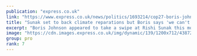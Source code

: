 ```yaml
---
publication: "express.co.uk"
link: "https://www.express.co.uk/news/politics/1693214/cop27-boris-johnson-rishi-sunak-reparations-row"
title: "Sunak set to back climate reparations but Boris says 'we can't afford'"
excerpt: "Boris Johnson appeared to take a swipe at Rishi Sunak this morning."
image: "https://cdn.images.express.co.uk/img/dynamic/139/1200x712/4387200.jpg?r=1667823576862"
group: pro
rank: 7
---
```

